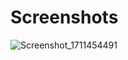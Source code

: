 # Screenshots
![Screenshot_1711454491](https://github.com/bekir7/Weather-App/assets/49992321/66db9be6-11cf-4e53-8187-504b84b94d62)
